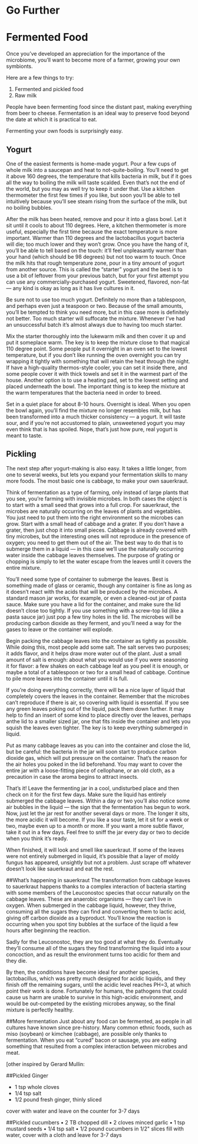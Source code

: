 # Go Further

# Fermented Food
Once you’ve developed an appreciation for the importance of the microbiome, you’ll want to become more of a farmer, growing your own symbionts.

Here are a few things to try:
1. Fermented and pickled food
2. Raw milk


People have been fermenting food since the distant past, making everything from beer to cheese. Fermentation is an ideal way to preserve food beyond the date at which it is practical to eat.

Fermenting your own foods is surprisingly easy.

## Yogurt
One of the easiest ferments is home-made yogurt. Pour a few cups of whole milk into a saucepan and heat to not-quite-boiling. You’ll need to get it above 160 degrees, the temperature that kills bacteria in milk, but if it goes all the way to boiling the milk will taste scalded. Even that’s not the end of the world, but you may as well try to keep it under that. Use a kitchen thermometer the first few times if you like, but soon you’ll be able to tell intuitively because you’ll see steam rising from the surface of the milk, but no boiling bubbles.

After the milk has been heated, remove and pour it into a glass bowl. Let it sit until it cools to about 110 degrees. Here, a kitchen thermometer is more useful, especially the first time because the exact temperature is more important. Warmer than 110 degrees and the lactobacillus yogurt bacteria will die; too much lower and they won’t grow. Once you have the hang of it, you’ll be able to tell based on the touch: it’ll feel unpleasantly warmer than your hand (which should be 98 degrees) but not too warm to touch.
Once the milk hits that rough temperature zone, pour in a tiny amount of yogurt from another source.  This is called the “starter” yogurt and the best is to use a bit of leftover from your previous batch, but for your first attempt you can use any commercially-purchased yogurt. Sweetened, flavored, non-fat — any kind is okay as long as it has live cultures in it.

Be sure not to use too much yogurt. Definitely no more than a tablespoon, and perhaps even just a teaspoon or two. Because of the small amounts, you’ll be tempted to think you need more, but in this case more is definitely not better. Too much starter will suffocate the mixture. Whenever I’ve had an unsuccessful batch it’s almost always due to having too much starter.

Mix the starter thoroughly into the lukewarm milk and then cover it up and put it someplace warm. The key is to keep the mixture close to that magical 110 degree point. Some people put it overnight in an oven set to the lowest temperature, but if you don’t like running the oven overnight you can try wrapping it tightly with something that will retain the heat through the night. If have a high-quality thermos-style cooler, you can set it inside there, and some people cover it with thick towels and set it in the warmest part of the house. Another option is to use a heating pad, set to the lowest setting and placed underneath the bowl. The important thing is to keep the mixture at the warm temperatures that the bacteria need in order to breed.

Set in a quiet place for about 8-10 hours. Overnight is ideal. When you open the bowl again, you’ll find the mixture no longer resembles milk, but has been transformed into a much thicker consistency — a yogurt. It will taste sour, and if you’re not accustomed to plain, unsweetened yogurt you may even think that is has spoiled. Nope, that’s just how pure, real yogurt is meant to taste.

## Pickling
The next step after yogurt-making is also easy. It takes a little longer, from one to several weeks, but lets you expand your fermentation skills to many more foods. The most basic one is cabbage, to make your own sauerkraut.

Think of fermentation as a type of farming, only instead of large plants that you see, you’re farming with invisible microbes. In both cases the object is to start with a small seed that grows into a full crop. For sauerkraut, the microbes are naturally occurring on the leaves of plants and vegetables. You just need to put them into the right environment so the microbes can grow. 
Start with a small head of cabbage and a grater. If you don’t have a grater, then just chop it into small pieces. Cabbage is already covered with tiny microbes, but the interesting ones will not reproduce in the presence of oxygen; you need to get them out of the air. The best way to do that is to submerge them in a liquid — in this case we’ll use the naturally occurring water inside the cabbage leaves themselves. The purpose of grating or chopping is simply to let the water escape from the leaves until it covers the entire mixture.

You’ll need some type of container to submerge the leaves. Best is something made of glass or ceramic, though any container is fine as long as it doesn’t react with the acids that will be produced by the microbes. A standard mason jar works, for example, or even a cleaned-out jar of pasta sauce. Make sure you have a lid for the container, and make sure the lid doesn’t close too tightly. If you use something with a screw-top lid (like a pasta sauce jar) just pop a few tiny holes in the lid. The microbes will be producing carbon dioxide as they ferment, and you’ll need a way for the gases to leave or the container will explode.

Begin packing the cabbage leaves into the container as tightly as possible. While doing this, most people add some salt. The salt serves two purposes; it adds flavor, and it helps draw more water out of the plant. Just a small amount of salt is enough: about what you would use if you were seasoning it for flavor: a few shakes on each cabbage leaf as you peel it is enough, or maybe a total of a tablespoon or two for a small head of cabbage. Continue to pile more leaves into the container until it is full.

If you’re doing everything correctly, there will be a nice layer of liquid that completely covers the leaves in the container. Remember that the microbes can’t reproduce if there is air, so covering with liquid is essential. If you see any green leaves poking out of the liquid, pack them down further. It may help to find an insert of some kind to place directly over the leaves, perhaps anthe lid to a smaller sized jar, one that fits inside the container and lets you squish the leaves even tighter. The key is to keep everything submerged in liquid.

Put as many cabbage leaves as you can into the container and close the lid, but be careful: the bacteria in the jar will soon start to produce carbon dioxide gas, which will put pressure on the container. That’s the reason for the air holes you poked in the lid beforehand. You may want to cover the entire jar with a loose-fitting piece of cellophane, or an old cloth, as a precaution in case the aroma begins to attract insects.

That’s it! Leave the fermenting jar in a cool, undisturbed place and then check on it for the first few days. Make sure the liquid has entirely submerged the cabbage leaves. Within a day or two you’ll also notice some air bubbles in the liquid — the sign that the fermentation has begun to work. Now, just let the jar rest for another several days or more. The longer it sits, the more acidic it will become. If you like a sour taste, let it sit for a week or two, maybe even up to a month or more. If you want a more subtle flavor, take it out in a few days. Feel free to sniff the jar every day or two to decide when you think it’s ready.

When finished, it will look and smell like sauerkraut. If some of the leaves were not entirely submerged in liquid, it’s possible that a layer of moldy fungus has appeared, unsightly but not a problem. Just scrape off whatever doesn’t look like sauerkraut and eat the rest.

##What’s happening in sauerkraut
The transformation from cabbage leaves to sauerkraut happens thanks to a complex interaction of bacteria starting with some members of the Leuconostoc species that occur naturally on the cabbage leaves. These are anaerobic organisms — they can’t live in oxygen. When submerged in the cabbage liquid, however, they thrive, consuming all the sugars they can find and converting them to lactic acid, giving off carbon dioxide as a byproduct. You’ll know the reaction is occurring when you spot tiny bubbles at the surface of the liquid a few hours after beginning the reaction.

Sadly for the Leuconostoc, they are too good at what they do. Eventually they’ll consume all of the sugars they find transforming the liquid into a sour concoction, and as result the environment turns too acidic for them and they die.

By then, the conditions have become ideal for another species, lactobacillus, which was pretty much designed for acidic liquids, and they finish off the remaining sugars, until the acidic level reaches PH=3, at which point their work is done.
Fortunately for humans, the pathogens that could cause us harm are unable to survive in this high-acidic environment, and would be out-competed by the existing microbes anyway, so the final mixture is perfectly healthy.

##More fermentation
Just about any food can be fermented, as people in all cultures have known since pre-history. Many common ethnic foods, such as miso (soybean) or kimchee (cabbage), are possible only thanks to fermentation. When you eat “cured” bacon or sausage, you are eating something that resulted from a complex interaction between microbes and meat. 

 [other inspired by Gerard Mullin:



##Pickled Ginger 
* 1 tsp whole cloves
* 1/4 tsp salt
* 1/2 pound fresh ginger, thinly sliced

cover with water and leave on the counter for 3-7 days 

##Pickled cucumbers 
	•	2 TB chopped dill
	•	2 cloves minced garlic
	•	1 tsp mustard seeds
	•	1/4 tsp salt
	•	1/2 pound cucumbers in 1/2" slices
fill with water, cover with a cloth and leave for 3-7 days 


